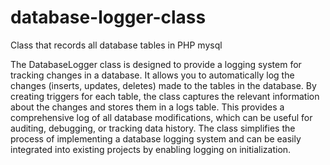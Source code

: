 # database-logger-class
Class that records all database tables in PHP mysql

The DatabaseLogger class is designed to provide a logging system for tracking changes in a database. It allows you to automatically log the changes (inserts, updates, deletes) made to the tables in the database. By creating triggers for each table, the class captures the relevant information about the changes and stores them in a logs table. This provides a comprehensive log of all database modifications, which can be useful for auditing, debugging, or tracking data history. The class simplifies the process of implementing a database logging system and can be easily integrated into existing projects by enabling logging on initialization.
